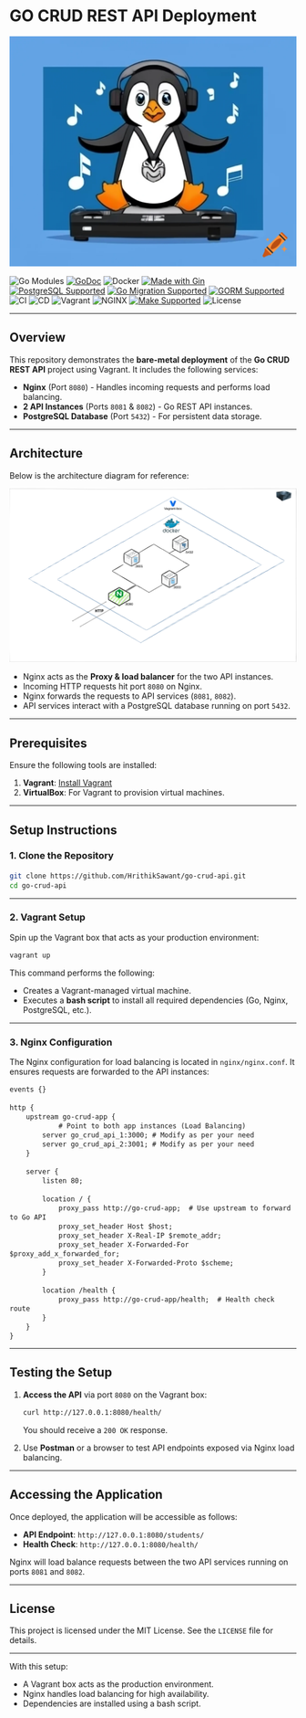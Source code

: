 # GO CRUD REST API Deployment

![Go CRUD REST API Logo](https://github.com/HrithikSawant/go-crud-api/blob/level-5/.assets/GoRest.png)


![Go Modules](https://img.shields.io/github/go-mod/go-version/HrithikSawant/go-crud-api)
[![GoDoc](https://pkg.go.dev/badge/github.com/HrithikSawant/go-crud-api)](https://pkg.go.dev/github.com/HrithikSawant/go-crud-api)
![Docker](https://img.shields.io/badge/Docker-%230db7ed?style=flat&logo=docker&logoColor=white)
[![Made with Gin](https://img.shields.io/badge/made_with-Gin-00b59c.svg)](https://gin-gonic.com/)
[![PostgreSQL Supported](https://img.shields.io/badge/PostgreSQL-Supported-4169e1.svg)](https://www.postgresql.org/)
[![Go Migration Supported](https://img.shields.io/badge/Go_Migrations-Supported-63d368.svg)](https://github.com/golang-migrate/migrate)
[![GORM Supported](https://img.shields.io/badge/GORM-Supported-9c1e5e.svg)](https://gorm.io/)
![CI](https://img.shields.io/badge/CI-Passing-brightgreen)
![CD](https://img.shields.io/badge/CD-Active-brightgreen)
![Vagrant](https://img.shields.io/badge/Vagrant-Enabled-brightgreen)
![NGINX](https://img.shields.io/badge/NGINX-Running-brightgreen)
[![Make Supported](https://img.shields.io/badge/Make-Supported-2d3138.svg)](https://www.gnu.org/software/make/)
![License](https://img.shields.io/badge/license-MIT-green.svg)

---

## Overview

This repository demonstrates the **bare-metal deployment** of the **Go CRUD REST API** project using Vagrant. It includes the following services:

- **Nginx** (Port `8080`) - Handles incoming requests and performs load balancing.
- **2 API Instances** (Ports `8081` & `8082`) - Go REST API instances.
- **PostgreSQL Database** (Port `5432`) - For persistent data storage.

---

## Architecture

Below is the architecture diagram for reference:

![Deployment Diagram](https://github.com/HrithikSawant/go-crud-api/blob/level-5/.assets/bare-metal.png)

- Nginx acts as the **Proxy & load balancer** for the two API instances.
- Incoming HTTP requests hit port `8080` on Nginx.
- Nginx forwards the requests to API services (`8081`, `8082`).
- API services interact with a PostgreSQL database running on port `5432`.

---

## Prerequisites

Ensure the following tools are installed:

1. **Vagrant**: [Install Vagrant](https://www.vagrantup.com/docs/installation)
2. **VirtualBox**: For Vagrant to provision virtual machines. 

---

## Setup Instructions

### 1. Clone the Repository

```bash
git clone https://github.com/HrithikSawant/go-crud-api.git
cd go-crud-api
```

---

### 2. Vagrant Setup

Spin up the Vagrant box that acts as your production environment:

```bash
vagrant up
```

This command performs the following:
- Creates a Vagrant-managed virtual machine.
- Executes a **bash script** to install all required dependencies (Go, Nginx, PostgreSQL, etc.).

---

### 3. Nginx Configuration

The Nginx configuration for load balancing is located in `nginx/nginx.conf`. It ensures requests are forwarded to the API instances:

```nginx
events {}

http {
    upstream go-crud-app {
            # Point to both app instances (Load Balancing)
        server go_crud_api_1:3000; # Modify as per your need
        server go_crud_api_2:3001; # Modify as per your need
    }

    server {
        listen 80;

        location / {
            proxy_pass http://go-crud-app;  # Use upstream to forward to Go API
            proxy_set_header Host $host;
            proxy_set_header X-Real-IP $remote_addr;
            proxy_set_header X-Forwarded-For $proxy_add_x_forwarded_for;
            proxy_set_header X-Forwarded-Proto $scheme;
        }

        location /health {
            proxy_pass http://go-crud-app/health;  # Health check route
        }
    }
}

```

---

## Testing the Setup

1. **Access the API** via port `8080` on the Vagrant box:

   ```bash
   curl http://127.0.0.1:8080/health/
   ```

   You should receive a `200 OK` response.

2. Use **Postman** or a browser to test API endpoints exposed via Nginx load balancing.

---

## Accessing the Application

Once deployed, the application will be accessible as follows:

- **API Endpoint**: `http://127.0.0.1:8080/students/`
- **Health Check**: `http://127.0.0.1:8080/health/`

Nginx will load balance requests between the two API services running on ports `8081` and `8082`.

---

## License

This project is licensed under the MIT License. See the `LICENSE` file for details.

---

With this setup:
- A Vagrant box acts as the production environment.
- Nginx handles load balancing for high availability.
- Dependencies are installed using a bash script.

